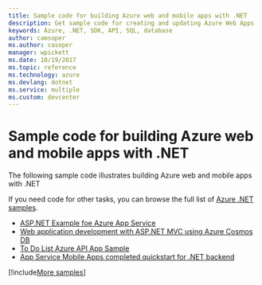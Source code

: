 ```yaml
---
title: Sample code for building Azure web and mobile apps with .NET
description: Get sample code for creating and updating Azure Web Apps .NET
keywords: Azure, .NET, SDK, API, SQL, database
author: camsoper
ms.author: casoper
manager: wpickett
ms.date: 10/19/2017
ms.topic: reference
ms.technology: azure
ms.devlang: dotnet
ms.service: multiple
ms.custom: devcenter
---
```


# Sample code for building Azure web and mobile apps with .NET

The following sample code illustrates building Azure web and mobile apps with .NET

If you need code for other tasks, you can browse the full list of [Azure .NET samples](https://azure.microsoft.com/resources/samples/?platform=dotnet&view=azure-dotnet).

- [ASP.NET Example foe Azure App Service](https://azure.microsoft.com/resources/samples/app-service-web-dotnet-get-started/)
- [Web application development with ASP.NET MVC using Azure Cosmos DB](https://azure.microsoft.com/resources/samples/documentdb-dotnet-todo-app/
)
- [To Do List Azure API App Sample](https://azure.microsoft.com/resources/samples/app-service-api-dotnet-todo-list/?cdn=disable)
- [App Service Mobile Apps completed quickstart for .NET backend](https://azure.microsoft.com/resources/samples/app-service-mobile-dotnet-backend-quickstart/)


[!include[More samples](includes/more-samples.md)]
